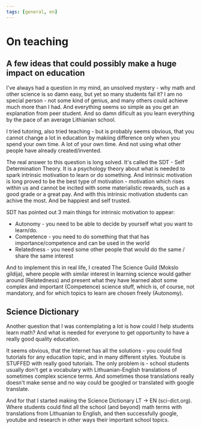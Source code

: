 ```yaml
---
tags: [general, en]
---
```


# On teaching

## A few ideas that could possibly make a huge impact on education

I've always had a question in my mind, an unsolved mystery - why math and other science is so damn easy, but yet so many students fail it? I am no special person - not some kind of genius, and <!-- truncate --> many others could achieve much more than I had. And everything seems so simple as you get an explanation from peer student. And so damn dificult as you learn everything by the pace of an average Lithianian school.

I tried tutoring, also tried teaching - but is probably seems obvious, that you cannot change a lot in education by makiing difference only when you spend your own time. A lot of your own time. And not using what other people have already created/invented.

The real answer to this question is long solved. It's called the SDT - Self Determination Theory. It is a psychology theory about what is needed to spark intrinsic motivation to learn or do something. And intrinsic motivation is long proved to be the best type of motivation - motivation which rises within us and cannot be incited with some materialistic rewards, such as a good grade or a great pay. And with this intrinsic motivation students can achive the most. And be happiest and self trusted.

SDT has pointed out 3 main things for intrinsic motivation to appear:

- Autonomy - you need to be able to decide by yourself what you want to learn/do.
- Competence - you need to do something that that has importance/competence and can be used in the world
- Relatedness - you need some other people that would do the same / share the same interest

And to implement this in real life, I created The Science Guild (Mokslo gildija), where people with similar interest in learning science would gather around (Relatedness) and present what they have learned abot some complex and important (Competence) science stuff, which is, of course, not mandatory, and for which topics to learn are chosen freely (Autonomy).

## Science Dictionary

Another question that I was contemplating a lot is how could I help students learn math? And what is needed for everyone to get opportunity to have a really good quality education.

It seems obvious, that the Internet has all the solutions - you could find tutorials for any education topic, and in many different styles. Youtube is STUFFED with really good tutorials. The only problem is - school students usually don't get a vocabulary with Lithuanian-English translations of sometimes complex science terms. And sometimes those translations really doesn't make sense and no way could be googled or translated with google translate.

And for that I started making the Science Dictionary LT -> EN (sci-dict.org). Where students could find all the school (and beyond) math terms with translations from Lithuanian to English, and then successfully google, youtube and research in other ways their important school topics.
